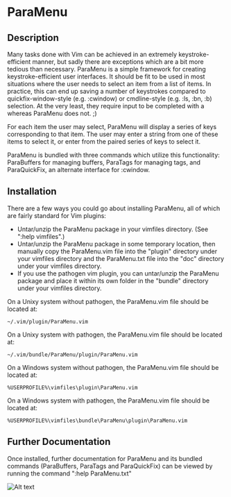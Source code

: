 ParaMenu
========

Description
-----------

Many tasks done with Vim can be achieved in an extremely keystroke-efficient
manner, but sadly there are exceptions which are a bit more tedious than
necessary.  ParaMenu is a simple framework for creating keystroke-efficient
user interfaces.  It should be fit to be used in most situations where the user
needs to select an item from a list of items.  In practice, this can end up
saving a number of keystrokes compared to quickfix-window-style (e.g. :cwindow)
or cmdline-style (e.g. :ls, :bn, :b) selection.  At the very least, they
require input to be completed with a <cr> whereas ParaMenu does not. ;)

For each item the user may select, ParaMenu will display a series of keys
corresponding to that item.  The user may enter a string from one of these
items to select it, or enter from the paired series of keys to select it.

ParaMenu is bundled with three commands which utilize this functionality:
ParaBuffers for managing buffers, ParaTags for managing tags, and ParaQuickFix,
an alternate interface for :cwindow.

Installation
------------

There are a few ways you could go about installing ParaMenu, all of which are
fairly standard for Vim plugins:

* Untar/unzip the ParaMenu package in your vimfiles
  directory.  (See ":help vimfiles".)
* Untar/unzip the ParaMenu package in some temporary location, then manually
  copy the ParaMenu.vim file into the "plugin" directory under your vimfiles
  directory and the ParaMenu.txt file into the "doc" directory under your
  vimfiles directory.
* If you use the pathogen vim plugin, you can untar/unzip the ParaMenu package
  and place it within its own folder in the "bundle" directory under your
  vimfiles directory.

On a Unixy system without pathogen, the ParaMenu.vim file should be located at:

	~/.vim/plugin/ParaMenu.vim

On a Unixy system with pathogen, the ParaMenu.vim file should be located at:

	~/.vim/bundle/ParaMenu/plugin/ParaMenu.vim

On a Windows system without pathogen, the ParaMenu.vim file should be located at:

	%USERPROFILE%\vimfiles\plugin\ParaMenu.vim

On a Windows system with pathogen, the ParaMenu.vim file should be located at:

	%USERPROFILE%\vimfiles\bundle\ParaMenu\plugin\ParaMenu.vim

Further Documentation
---------------------

Once installed, further documentation for ParaMenu and its bundled commands
(ParaBuffers, ParaTags and ParaQuickFix) can be viewed by running the command
":help ParaMenu.txt"

![Alt text](https://encrypted.google.com/images/srpr/logo3w.png)
